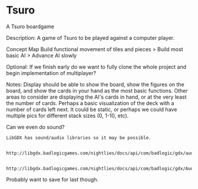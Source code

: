 # Tsuro
A Tsuro boardgame

Description: A game of Tsuro to be played against a computer player.

Concept Map
Build functional movement of tiles and pieces > Build most basic AI > Advance AI slowly

Optional:
If we finish early do we want to fully clone the whole project and begin implementation of multiplayer?

Notes:
Display should be able to show the board, show the figures on the board, and show the cards in your hand as the most 
basic functions.  Other areas to consider are displaying the AI's cards in hand, or at the very least the number of cards.
Perhaps a basic visualization of the deck with a number of cards left next. It could be static, or perhaps we could have 
multiple pics for different stack sizes (0, 1-10, etc).

Can we even do sound?

    LibGDX has sound/audio libraries so it may be possible.
    
        http://libgdx.badlogicgames.com/nightlies/docs/api/com/badlogic/gdx/audio/Sound.html
        
        http://libgdx.badlogicgames.com/nightlies/docs/api/com/badlogic/gdx/Audio.html
        
Probably want to save for last though.
